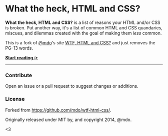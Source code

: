 # What the heck, HTML and CSS?

**What the heck, HTML and CSS?** is a list of reasons your HTML and/or CSS is broken. Put another way, it's a list of common HTML and CSS quandaries, miscues, and dilemmas created with the goal of making them *less* common.

This is a fork of [@mdo](https://twitter.com/mdo)'s site [WTF, HTML and CSS?](http://wtfhtmlcss.com/) and just removes the PG-13 words.

**[Start reading ☞](http://paulmolluzzo.github.io/wth-html-css)**

---

### Contribute

Open an issue or a pull request to suggest changes or additions.


### License

Forked from https://github.com/mdo/wtf-html-css/.

Originally released under MIT by, and copyright 2014, @mdo.

<3

